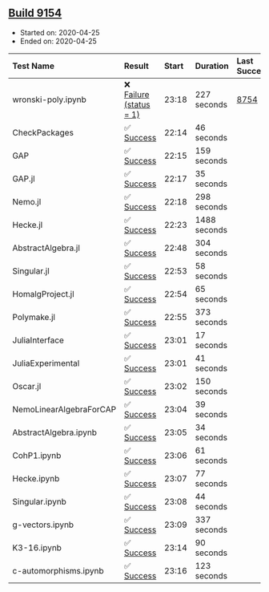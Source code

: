 ## [Build 9154](https://oscarci.mathematik.uni-kl.de/job/oscar/9154/)

* Started on: 2020-04-25
* Ended on: 2020-04-25

| Test Name    | Result | Start | Duration | Last Success | First Failure |
|:-------------|:-------|:------|:---------|:-------------|:--------------|
| wronski-poly.ipynb | ❌ [Failure (status = 1)](https://oscarci.mathematik.uni-kl.de/job/oscar/9154/artifact/logs/build-9154/wronski-poly.ipynb.log) | 23:18 | 227 seconds | [8754](https://oscarci.mathematik.uni-kl.de/job/oscar/8754/) | [8755](https://oscarci.mathematik.uni-kl.de/job/oscar/8755/) |
| CheckPackages | ✅ [Success](https://oscarci.mathematik.uni-kl.de/job/oscar/9154/artifact/logs/build-9154/CheckPackages.log) | 22:14 | 46 seconds |  |  |
| GAP | ✅ [Success](https://oscarci.mathematik.uni-kl.de/job/oscar/9154/artifact/logs/build-9154/GAP.log) | 22:15 | 159 seconds |  |  |
| GAP.jl | ✅ [Success](https://oscarci.mathematik.uni-kl.de/job/oscar/9154/artifact/logs/build-9154/GAP.jl.log) | 22:17 | 35 seconds |  |  |
| Nemo.jl | ✅ [Success](https://oscarci.mathematik.uni-kl.de/job/oscar/9154/artifact/logs/build-9154/Nemo.jl.log) | 22:18 | 298 seconds |  |  |
| Hecke.jl | ✅ [Success](https://oscarci.mathematik.uni-kl.de/job/oscar/9154/artifact/logs/build-9154/Hecke.jl.log) | 22:23 | 1488 seconds |  |  |
| AbstractAlgebra.jl | ✅ [Success](https://oscarci.mathematik.uni-kl.de/job/oscar/9154/artifact/logs/build-9154/AbstractAlgebra.jl.log) | 22:48 | 304 seconds |  |  |
| Singular.jl | ✅ [Success](https://oscarci.mathematik.uni-kl.de/job/oscar/9154/artifact/logs/build-9154/Singular.jl.log) | 22:53 | 58 seconds |  |  |
| HomalgProject.jl | ✅ [Success](https://oscarci.mathematik.uni-kl.de/job/oscar/9154/artifact/logs/build-9154/HomalgProject.jl.log) | 22:54 | 65 seconds |  |  |
| Polymake.jl | ✅ [Success](https://oscarci.mathematik.uni-kl.de/job/oscar/9154/artifact/logs/build-9154/Polymake.jl.log) | 22:55 | 373 seconds |  |  |
| JuliaInterface | ✅ [Success](https://oscarci.mathematik.uni-kl.de/job/oscar/9154/artifact/logs/build-9154/JuliaInterface.log) | 23:01 | 17 seconds |  |  |
| JuliaExperimental | ✅ [Success](https://oscarci.mathematik.uni-kl.de/job/oscar/9154/artifact/logs/build-9154/JuliaExperimental.log) | 23:01 | 41 seconds |  |  |
| Oscar.jl | ✅ [Success](https://oscarci.mathematik.uni-kl.de/job/oscar/9154/artifact/logs/build-9154/Oscar.jl.log) | 23:02 | 150 seconds |  |  |
| NemoLinearAlgebraForCAP | ✅ [Success](https://oscarci.mathematik.uni-kl.de/job/oscar/9154/artifact/logs/build-9154/NemoLinearAlgebraForCAP.log) | 23:04 | 39 seconds |  |  |
| AbstractAlgebra.ipynb | ✅ [Success](https://oscarci.mathematik.uni-kl.de/job/oscar/9154/artifact/logs/build-9154/AbstractAlgebra.ipynb.log) | 23:05 | 34 seconds |  |  |
| CohP1.ipynb | ✅ [Success](https://oscarci.mathematik.uni-kl.de/job/oscar/9154/artifact/logs/build-9154/CohP1.ipynb.log) | 23:06 | 61 seconds |  |  |
| Hecke.ipynb | ✅ [Success](https://oscarci.mathematik.uni-kl.de/job/oscar/9154/artifact/logs/build-9154/Hecke.ipynb.log) | 23:07 | 77 seconds |  |  |
| Singular.ipynb | ✅ [Success](https://oscarci.mathematik.uni-kl.de/job/oscar/9154/artifact/logs/build-9154/Singular.ipynb.log) | 23:08 | 44 seconds |  |  |
| g-vectors.ipynb | ✅ [Success](https://oscarci.mathematik.uni-kl.de/job/oscar/9154/artifact/logs/build-9154/g-vectors.ipynb.log) | 23:09 | 337 seconds |  |  |
| K3-16.ipynb | ✅ [Success](https://oscarci.mathematik.uni-kl.de/job/oscar/9154/artifact/logs/build-9154/K3-16.ipynb.log) | 23:14 | 90 seconds |  |  |
| c-automorphisms.ipynb | ✅ [Success](https://oscarci.mathematik.uni-kl.de/job/oscar/9154/artifact/logs/build-9154/c-automorphisms.ipynb.log) | 23:16 | 123 seconds |  |  |
